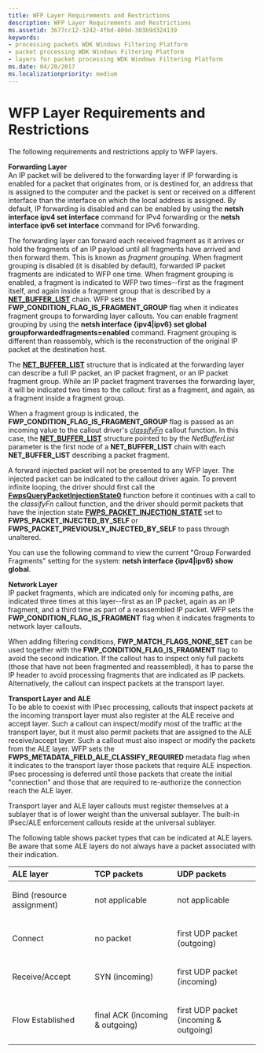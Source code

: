 ```yaml
---
title: WFP Layer Requirements and Restrictions
description: WFP Layer Requirements and Restrictions
ms.assetid: 3677cc12-3242-4fbd-809d-303b9d324139
keywords:
- processing packets WDK Windows Filtering Platform
- packet processing WDK Windows Filtering Platform
- layers for packet processing WDK Windows Filtering Platform
ms.date: 04/20/2017
ms.localizationpriority: medium
---
```


# WFP Layer Requirements and Restrictions


The following requirements and restrictions apply to WFP layers.

<a href="" id="forwarding-layer-------"></a>**Forwarding Layer**   
An IP packet will be delivered to the forwarding layer if IP forwarding is enabled for a packet that originates from, or is destined for, an address that is assigned to the computer and the packet is sent or received on a different interface than the interface on which the local address is assigned. By default, IP forwarding is disabled and can be enabled by using the **netsh interface ipv4 set interface** command for IPv4 forwarding or the **netsh interface ipv6 set interface** command for IPv6 forwarding.

The forwarding layer can forward each received fragment as it arrives or hold the fragments of an IP payload until all fragments have arrived and then forward them. This is known as *fragment grouping*. When fragment grouping is disabled (it is disabled by default), forwarded IP packet fragments are indicated to WFP one time. When fragment grouping is enabled, a fragment is indicated to WFP two times--first as the fragment itself, and again inside a fragment group that is described by a [**NET\_BUFFER\_LIST**](https://msdn.microsoft.com/library/windows/hardware/ff568388) chain. WFP sets the **FWP\_CONDITION\_FLAG\_IS\_FRAGMENT\_GROUP** flag when it indicates fragment groups to forwarding layer callouts. You can enable fragment grouping by using the **netsh interface {ipv4|ipv6} set global groupforwardedfragments=enabled** command. Fragment grouping is different than reassembly, which is the reconstruction of the original IP packet at the destination host.

The [**NET\_BUFFER\_LIST**](https://msdn.microsoft.com/library/windows/hardware/ff568388) structure that is indicated at the forwarding layer can describe a full IP packet, an IP packet fragment, or an IP packet fragment group. While an IP packet fragment traverses the forwarding layer, it will be indicated two times to the callout: first as a fragment, and again, as a fragment inside a fragment group.

When a fragment group is indicated, the **FWP\_CONDITION\_FLAG\_IS\_FRAGMENT\_GROUP** flag is passed as an incoming value to the callout driver's [*classifyFn*](https://msdn.microsoft.com/library/windows/hardware/ff544890) callout function. In this case, the [**NET\_BUFFER\_LIST**](https://msdn.microsoft.com/library/windows/hardware/ff568388) structure pointed to by the *NetBufferList* parameter is the first node of a **NET\_BUFFER\_LIST** chain with each **NET\_BUFFER\_LIST** describing a packet fragment.

A forward injected packet will not be presented to any WFP layer. The injected packet can be indicated to the callout driver again. To prevent infinite looping, the driver should first call the [**FwpsQueryPacketInjectionState0**](https://msdn.microsoft.com/library/windows/hardware/ff551202) function before it continues with a call to the *classifyFn* callout function, and the driver should permit packets that have the injection state [**FWPS\_PACKET\_INJECTION\_STATE**](https://msdn.microsoft.com/library/windows/hardware/ff552408) set to **FWPS\_PACKET\_INJECTED\_BY\_SELF** or **FWPS\_PACKET\_PREVIOUSLY\_INJECTED\_BY\_SELF** to pass through unaltered.

You can use the following command to view the current "Group Forwarded Fragments" setting for the system: **netsh interface {ipv4|ipv6} show global**.

<a href="" id="network-layer-------"></a>**Network Layer**   
IP packet fragments, which are indicated only for incoming paths, are indicated three times at this layer--first as an IP packet, again as an IP fragment, and a third time as part of a reassembled IP packet. WFP sets the **FWP\_CONDITION\_FLAG\_IS\_FRAGMENT** flag when it indicates fragments to network layer callouts.

When adding filtering conditions, **FWP\_MATCH\_FLAGS\_NONE\_SET** can be used together with the **FWP\_CONDITION\_FLAG\_IS\_FRAGMENT** flag to avoid the second indication. If the callout has to inspect only full packets (those that have not been fragmented and reassembled), it has to parse the IP header to avoid processing fragments that are indicated as IP packets. Alternatively, the callout can inspect packets at the transport layer.

<a href="" id="transport-layer-and-ale-------"></a>**Transport Layer and ALE**   
To be able to coexist with IPsec processing, callouts that inspect packets at the incoming transport layer must also register at the ALE receive and accept layer. Such a callout can inspect/modify most of the traffic at the transport layer, but it must also permit packets that are assigned to the ALE receive/accept layer. Such a callout must also inspect or modify the packets from the ALE layer. WFP sets the **FWPS\_METADATA\_FIELD\_ALE\_CLASSIFY\_REQUIRED** metadata flag when it indicates to the transport layer those packets that require ALE inspection. IPsec processing is deferred until those packets that create the initial "connection" and those that are required to re-authorize the connection reach the ALE layer.

Transport layer and ALE layer callouts must register themselves at a sublayer that is of lower weight than the universal sublayer. The built-in IPsec/ALE enforcement callouts reside at the universal sublayer.

The following table shows packet types that can be indicated at ALE layers. Be aware that some ALE layers do not always have a packet associated with their indication.

<table>
<colgroup>
<col width="33%" />
<col width="33%" />
<col width="33%" />
</colgroup>
<thead>
<tr class="header">
<th align="left">ALE layer</th>
<th align="left">TCP packets</th>
<th align="left">UDP packets</th>
</tr>
</thead>
<tbody>
<tr class="odd">
<td align="left"><p>Bind (resource assignment)</p></td>
<td align="left"><p>not applicable</p></td>
<td align="left"><p>not applicable</p></td>
</tr>
<tr class="even">
<td align="left"><p>Connect</p></td>
<td align="left"><p>no packet</p></td>
<td align="left"><p>first UDP packet (outgoing)</p></td>
</tr>
<tr class="odd">
<td align="left"><p>Receive/Accept</p></td>
<td align="left"><p>SYN (incoming)</p></td>
<td align="left"><p>first UDP packet (incoming)</p></td>
</tr>
<tr class="even">
<td align="left"><p>Flow Established</p></td>
<td align="left"><p>final ACK (incoming &amp; outgoing)</p></td>
<td align="left"><p>first UDP packet (incoming &amp; outgoing)</p></td>
</tr>
</tbody>
</table>

 

 

 





